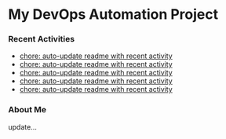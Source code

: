 # My DevOps Automation Project

### Recent Activities
<!-- activity:START -->
- [chore: auto-update readme with recent activity](https://github.com/kaigiii/mybowling-app/commit/76b2d3a6109c2ec14e91c38adc059e634fbca7ba)
- [chore: auto-update readme with recent activity](https://github.com/kaigiii/mybowling-app/commit/1f8fe6916cd6b4203b22777f93b2956324e259c2)
- [chore: auto-update readme with recent activity](https://github.com/kaigiii/mybowling-app/commit/c941b556cda60eee6e287e4bd483eba2265da807)
- [chore: auto-update readme with recent activity](https://github.com/kaigiii/mybowling-app/commit/1967557108f3288576a637bcc8952378870cd4fe)
- [chore: auto-update readme with recent activity](https://github.com/kaigiii/mybowling-app/commit/81f9047611a610efb56e93971180655f1eaf72ad)
<!-- activity:END -->

### About Me
<!-- MYLINKS:START -->
<!-- MYLINKS:END -->

update...
